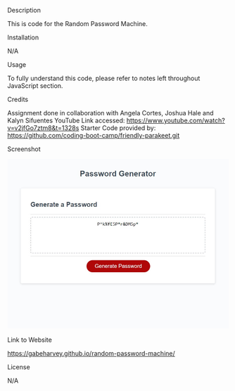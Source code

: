 Description

This is code for the Random Password Machine.

Installation

N/A

Usage

To fully understand this code, please refer to notes left throughout JavaScript section. 

Credits

Assignment done in collaboration with Angela Cortes, Joshua Hale and Kalyn Sifuentes
YouTube Link accessed: https://www.youtube.com/watch?v=v2jfGo7ztm8&t=1328s
Starter Code provided by: https://github.com/coding-boot-camp/friendly-parakeet.git

Screenshot

![Alt text](image.png)

Link to Website

https://gabeharvey.github.io/random-password-machine/

License

N/A